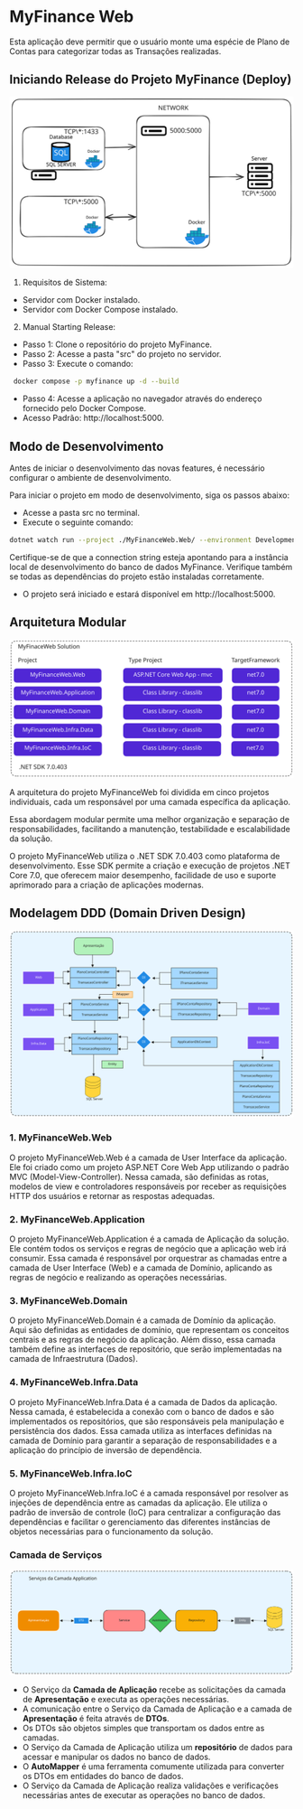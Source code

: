 # MyFinance Web

Esta aplicação deve permitir que o usuário monte uma espécie de Plano de Contas para categorizar
todas as Transações realizadas.

## Iniciando Release do Projeto MyFinance (Deploy)

![Infra](./diagrama/Infra.svg)

1. Requisitos de Sistema:

- Servidor com Docker instalado.
- Servidor com Docker Compose instalado.

2. Manual Starting Release:

- Passo 1: Clone o repositório do projeto MyFinance.
- Passo 2: Acesse a pasta "src" do projeto no servidor.
- Passo 3: Execute o comando:

```bash
 docker compose -p myfinance up -d --build
```

- Passo 4: Acesse a aplicação no navegador através do endereço fornecido pelo Docker Compose.
- Acesso Padrão: http://localhost:5000.

## Modo de Desenvolvimento

Antes de iniciar o desenvolvimento das novas features, é necessário configurar o ambiente de desenvolvimento.

Para iniciar o projeto em modo de desenvolvimento, siga os passos abaixo:

- Acesse a pasta src no terminal.
- Execute o seguinte comando:

```bash
dotnet watch run --project ./MyFinanceWeb.Web/ --environment Development
```

Certifique-se de que a connection string esteja apontando para a instância local de desenvolvimento do banco de dados MyFinance. Verifique também se todas as dependências do projeto estão instaladas corretamente.

- O projeto será iniciado e estará disponível em http://localhost:5000.

## Arquitetura Modular

![Fluxo MyFinace](./diagrama/Modular.svg)

<p>
A arquitetura do projeto MyFinanceWeb foi dividida em cinco projetos individuais, cada um responsável por uma camada específica da aplicação.</p>

<p>
Essa abordagem modular permite uma melhor organização e separação de responsabilidades, facilitando a manutenção, testabilidade e escalabilidade da solução.</p>

<p>
O projeto MyFinanceWeb utiliza o .NET SDK 7.0.403 como plataforma de desenvolvimento. 
Esse SDK permite a criação e execução de projetos .NET Core 7.0, que oferecem maior desempenho, facilidade de uso e suporte aprimorado para a criação de aplicações modernas.
</p>

## Modelagem DDD (Domain Driven Design)

![Fluxo MyFinace](./diagrama/DDD.svg)

### 1. MyFinanceWeb.Web

<p>
O projeto MyFinanceWeb.Web é a camada de User Interface da aplicação. Ele foi criado como um projeto ASP.NET Core Web App utilizando o padrão MVC (Model-View-Controller).
Nessa camada, são definidas as rotas, modelos de view e controladores responsáveis por receber as requisições HTTP dos usuários e retornar as respostas adequadas.
</p>

### 2. MyFinanceWeb.Application

<p>
O projeto MyFinanceWeb.Application é a camada de Aplicação da solução. Ele contém todos os serviços e regras de negócio que a aplicação web irá consumir. 
Essa camada é responsável por orquestrar as chamadas entre a camada de User Interface (Web) e a camada de Domínio, aplicando as regras de negócio e realizando as operações necessárias.
</p>

### 3. MyFinanceWeb.Domain

<p>
O projeto MyFinanceWeb.Domain é a camada de Domínio da aplicação. Aqui são definidas as entidades de domínio, que representam os conceitos centrais e as regras de negócio da aplicação. 
Além disso, essa camada também define as interfaces de repositório, que serão implementadas na camada de Infraestrutura (Dados).
</p>

### 4. MyFinanceWeb.Infra.Data

<p>
O projeto MyFinanceWeb.Infra.Data é a camada de Dados da aplicação. Nessa camada, é estabelecida a conexão com o banco de dados e são implementados os repositórios, que são responsáveis pela manipulação e persistência dos dados. 
Essa camada utiliza as interfaces definidas na camada de Domínio para garantir a separação de responsabilidades e a aplicação do princípio de inversão de dependência.
</p>

### 5. MyFinanceWeb.Infra.IoC

<p>
O projeto MyFinanceWeb.Infra.IoC é a camada responsável por resolver as injeções de dependência entre as camadas da aplicação. 
Ele utiliza o padrão de inversão de controle (IoC) para centralizar a configuração das dependências e facilitar o gerenciamento das diferentes instâncias de objetos necessárias para o funcionamento da solução.
</p>

### Camada de Serviços

![Fluxo MyFinace](./diagrama/Services.svg)

- O Serviço da **Camada de Aplicação** recebe as solicitações da camada de **Apresentação** e executa as operações necessárias.
- A comunicação entre o Serviço da Camada de Aplicação e a camada de **Apresentação** é feita através de **DTOs**.
- Os DTOs são objetos simples que transportam os dados entre as camadas.
- O Serviço da Camada de Aplicação utiliza um **repositório** de dados para acessar e manipular os dados no banco de dados.
- O **AutoMapper** é uma ferramenta comumente utilizada para converter os DTOs em entidades do banco de dados.
- O Serviço da Camada de Aplicação realiza validações e verificações necessárias antes de executar as operações no banco de dados.
